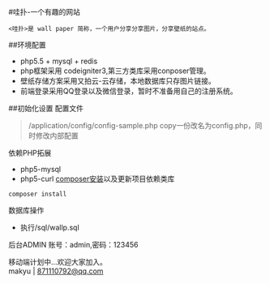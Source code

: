 
#哇扑-一个有趣的网站

    <哇扑>是 wall paper 简称，一个用户分享分享图片，分享壁纸的站点。

##环境配置
* php5.5 + mysql + redis  
* php框架采用 codeigniter3,第三方类库采用conposer管理。
* 壁纸存储方案采用又拍云-云存储，本地数据库只存图片链接。
* 前端登录采用QQ登录以及微信登录，暂时不准备用自己的注册系统。

##初始化设置
配置文件
>/application/config/config-sample.php copy一份改名为config.php，同时修改内部配置


依赖PHP拓展
* php5-mysql
* php5-curl
[composer安装](http://www.phpcomposer.com/)以及更新项目依赖类库  
```shell
composer install  
```  

数据库操作

* 执行/sql/wallp.sql

后台ADMIN 账号：admin,密码：123456

移动端计划中...欢迎大家加入。  
  makyu | 871110792@qq.com
